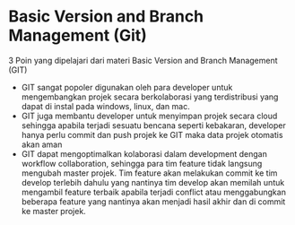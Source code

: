 # Basic Version and Branch Management (Git)

3 Poin yang dipelajari dari materi Basic Version and Branch Management (GIT)

- GIT sangat popoler digunakan oleh para developer untuk mengembangkan projek secara berkolaborasi yang terdistribusi yang dapat di instal pada windows, linux, dan mac. 
- GIT juga membantu developer untuk menyimpan projek secara cloud sehingga apabila terjadi sesuatu bencana seperti kebakaran, developer hanya perlu commit dan push projek ke GIT maka data projek otomatis akan aman
- GIT dapat mengoptimalkan kolaborasi dalam development dengan workflow collaboration, sehingga para tim feature tidak langsung mengubah master projek. Tim feature akan melakukan commit ke tim develop terlebih dahulu yang nantinya tim develop akan memilah untuk mengambil feature terbaik apabila terjadi conflict atau menggabungkan beberapa feature yang nantinya akan menjadi hasil akhir dan di commit ke master projek.
